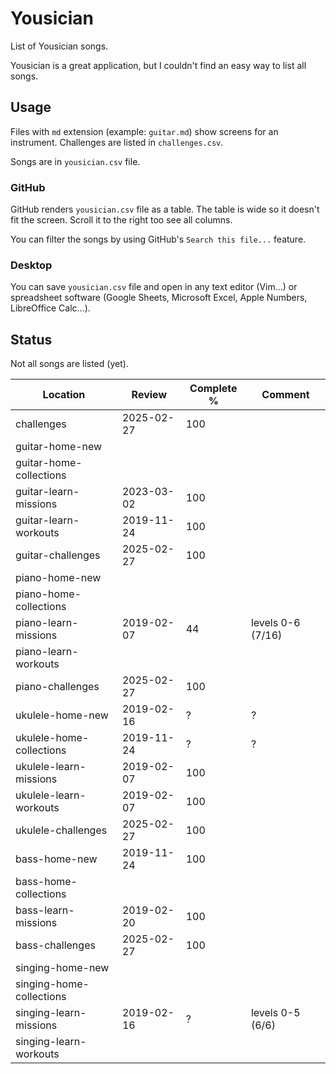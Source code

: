 # Yousician

List of Yousician songs.

Yousician is a great application, but I couldn't find an easy way to list all
songs.

## Usage

Files with `md` extension (example: `guitar.md`) show screens for an
instrument. Challenges are listed in `challenges.csv`.

Songs are in `yousician.csv` file.

### GitHub

GitHub renders `yousician.csv` file as a table. The table is wide so it doesn't
fit the screen. Scroll it to the right too see all columns.

You can filter the songs by using GitHub's `Search this file...` feature.

### Desktop

You can save `yousician.csv` file and open in any text editor (Vim...) or
spreadsheet software (Google Sheets, Microsoft Excel, Apple Numbers,
LibreOffice Calc...).

## Status

Not all songs are listed (yet).

| Location                 | Review     | Complete % | Comment                     |
| ------------------------ | ---------- | ---------- | --------------------------- |
| challenges               | 2025-02-27 | 100        |                             |
| guitar-home-new          |            |            |                             |
| guitar-home-collections  |            |            |                             |
| guitar-learn-missions    | 2023-03-02 | 100        |                             |
| guitar-learn-workouts    | 2019-11-24 | 100        |                             |
| guitar-challenges        | 2025-02-27 | 100        |                             |
| piano-home-new           |            |            |                             |
| piano-home-collections   |            |            |                             |
| piano-learn-missions     | 2019-02-07 |  44        | levels 0-6 (7/16)           |
| piano-learn-workouts     |            |            |                             |
| piano-challenges         | 2025-02-27 | 100        |                             |
| ukulele-home-new         | 2019-02-16 | ?          | ?                           |
| ukulele-home-collections | 2019-11-24 | ?          | ?                           |
| ukulele-learn-missions   | 2019-02-07 | 100        |                             |
| ukulele-learn-workouts   | 2019-02-07 | 100        |                             |
| ukulele-challenges       | 2025-02-27 | 100        |                             |
| bass-home-new            | 2019-11-24 | 100        |                             |
| bass-home-collections    |            |            |                             |
| bass-learn-missions      | 2019-02-20 | 100        |                             |
| bass-challenges          | 2025-02-27 | 100        |                             |
| singing-home-new         |            |            |                             |
| singing-home-collections |            |            |                             |
| singing-learn-missions   | 2019-02-16 | ?          | levels 0-5 (6/6)            |
| singing-learn-workouts   |            |            |                             |
